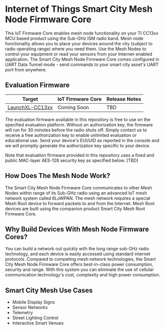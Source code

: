 #  Internet of Things Smart City Mesh Node Firmware Core

This IoT Firmware Core enables mesh node functionality on your TI CC13xx MCU based product using the Sub-GHz ISM radio band.  Mesh node functionality allows you to place your devices around the city (subject to radio operating range) where you need them.  Use the Mesh Nodes to control your equipment or read your sensors from your Internet-enabled application.  The Smart City Mesh Node Firmware Core comes configured in UART Data Tunnel mode - send commands to your smart city asset's UART port from anywhere.

## Evaluation Firmware

| Target | IoT Firmware Core | Release Notes |
| ------ | ---- | ------------- |
| [LaunchXL-CC13xx](http://www.ti.com/tool/launchxl-cc1310) | Coming Soon | TBD |

The evaluation firmware available in this repository is free to use on the specified evaluation platform.  Without an authorization key, the firmware will run for 30 minutes before the radio shuts off.  Simply contact us to receive a free authorization key to enable unlimited evaluation or educational use. Send your device's EUI/UID as reported in the console and we will promptly generate the authorization key specific to your device.

Note that evaluation firmware provided in this repository uses a fixed and public MAC-layer AES-128 security key as specified below. [TBD]


## How Does The Mesh Node Work?

The Smart City Mesh Node Firmware Core communicates to other Mesh Nodes within range of its Sub-GHz radio using an advanced IoT mesh network system called 6LoWPAN.  The mesh network requires a special Mesh Root device to forward packets to and from the Internet.  Mesh Root devices are built using the companion product Smart City Mesh Root Firmware Core.  

## Why Build Devices With Mesh Node Firmware Cores?

You can build a network out quickly with the long range sub-GHz radio technology, and each device is easily accessed using standard internet protocols. Compared to competing mesh network technologies, the Smart City Mesh Node Firmware Core offers best-in-class power consumption, security and range.  With this system you can eliminate the use of cellular communication technology's cost, complexity and high power consumption.

## Smart City Mesh Use Cases

- Mobile Display Signs
- Sensor Networks
- Telemetry
- Street Lighting Control
- Interactive Smart Venues
